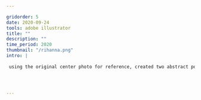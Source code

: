 ```yaml
---

gridorder: 5
date: 2020-09-24
tools: adobe illustrator
title: ""
description: ""
time_period: 2020
thumbnail: "/rihanna.png"
intro: |
 
 using the original center photo for reference, created two abstract portraits of rihanna




---
```

